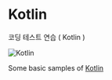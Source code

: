 # Kotlin
코딩 테스트 연습 ( Kotlin )

![Kotlin](https://raw.githubusercontent.com/irontec/android-kotlin-samples/master/logo.png)

Some basic samples of [Kotlin](http://kotlinlang.org/)
